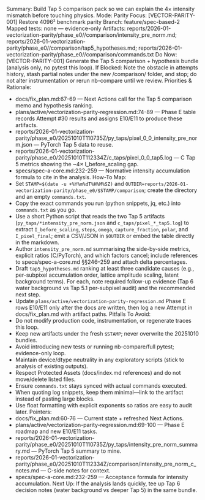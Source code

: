 Summary: Build Tap 5 comparison pack so we can explain the 4× intensity mismatch before touching physics.
Mode: Parity
Focus: [VECTOR-PARITY-001] Restore 4096² benchmark parity
Branch: feature/spec-based-2
Mapped tests: none — evidence-only
Artifacts: reports/2026-01-vectorization-parity/phase_e0/<STAMP>/comparison/intensity_pre_norm.md; reports/2026-01-vectorization-parity/phase_e0/<STAMP>/comparison/tap5_hypotheses.md; reports/2026-01-vectorization-parity/phase_e0/<STAMP>/comparison/commands.txt
Do Now: [VECTOR-PARITY-001] Generate the Tap 5 comparison + hypothesis bundle (analysis only, no pytest this loop).
If Blocked: Note the obstacle in attempts history, stash partial notes under the new <STAMP>/comparison/ folder, and stop; do not alter instrumentation or rerun nb-compare until we review.
Priorities & Rationale:
- docs/fix_plan.md:67-69 — Next Actions call for the Tap 5 comparison memo and hypothesis ranking.
- plans/active/vectorization-parity-regression.md:74-89 — Phase E table records Attempt #30 results and assigns E10/E11 to produce these artifacts.
- reports/2026-01-vectorization-parity/phase_e0/20251010T110735Z/py_taps/pixel_0_0_intensity_pre_norm.json — PyTorch Tap 5 data to reuse.
- reports/2026-01-vectorization-parity/phase_e0/20251010T112334Z/c_taps/pixel_0_0_tap5.log — C Tap 5 metrics showing the ~4× I_before_scaling gap.
- specs/spec-a-core.md:232-259 — Normative intensity accumulation formula to cite in the analysis.
How-To Map:
- Set `STAMP=$(date -u +%Y%m%dT%H%M%SZ)` and `OUTDIR=reports/2026-01-vectorization-parity/phase_e0/$STAMP/comparison`; create the directory and an empty `commands.txt`.
- Copy the exact commands you run (python snippets, jq, etc.) into `commands.txt` as you go.
- Use a short Python script that reads the two Tap 5 artifacts (`py_taps/*intensity_pre_norm.json` and `c_taps/pixel_*_tap5.log`) to extract `I_before_scaling`, `steps`, `omega`, `capture_fraction`, `polar`, and `I_pixel_final`; emit a CSV/JSON in `$OUTDIR` or embed the table directly in the markdown.
- Author `intensity_pre_norm.md` summarising the side-by-side metrics, explicit ratios (C/PyTorch), and which factors cancel; include references to specs/spec-a-core.md §§246–259 and attach delta percentages.
- Draft `tap5_hypotheses.md` ranking at least three candidate causes (e.g., per-subpixel accumulation order, lattice amplitude scaling, latent background terms). For each, note required follow-up evidence (Tap 6 water background vs Tap 5.1 per-subpixel audit) and the recommended next step.
- Update `plans/active/vectorization-parity-regression.md` Phase E rows E10/E11 only after the docs are written, then log a new Attempt in docs/fix_plan.md with artifact paths.
Pitfalls To Avoid:
- Do not modify production code, instrumentation, or regenerate traces this loop.
- Keep new artifacts under the fresh `$STAMP`; never overwrite the 20251010 bundles.
- Avoid introducing new tests or running nb-compare/full pytest; evidence-only loop.
- Maintain device/dtype neutrality in any exploratory scripts (stick to analysis of existing outputs).
- Respect Protected Assets (docs/index.md references) and do not move/delete listed files.
- Ensure `commands.txt` stays synced with actual commands executed.
- When quoting log snippets, keep them minimal—link to the artifact instead of pasting large blocks.
- Use float formatting with explicit exponents so ratios are easy to audit later.
Pointers:
- docs/fix_plan.md:60-76 — Current state + refreshed Next Actions.
- plans/active/vectorization-parity-regression.md:69-100 — Phase E roadmap and new E10/E11 tasks.
- reports/2026-01-vectorization-parity/phase_e0/20251010T110735Z/py_taps/intensity_pre_norm_summary.md — PyTorch Tap 5 summary to mine.
- reports/2026-01-vectorization-parity/phase_e0/20251010T112334Z/comparison/intensity_pre_norm_c_notes.md — C-side notes for context.
- specs/spec-a-core.md:232-259 — Acceptance formula for intensity accumulation.
Next Up: If the analysis lands quickly, tee up Tap 6 decision notes (water background vs deeper Tap 5) in the same bundle.
